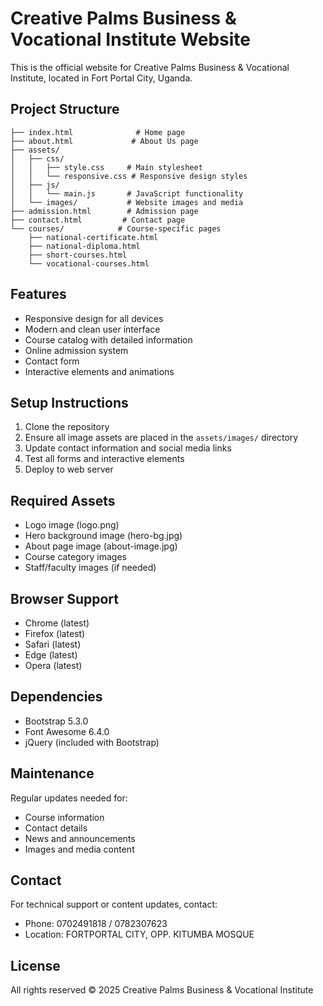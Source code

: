 # Creative Palms Business & Vocational Institute Website

This is the official website for Creative Palms Business & Vocational Institute, located in Fort Portal City, Uganda.

## Project Structure

```
├── index.html              # Home page
├── about.html             # About Us page
├── assets/
│   ├── css/
│   │   ├── style.css     # Main stylesheet
│   │   └── responsive.css # Responsive design styles
│   ├── js/
│   │   └── main.js       # JavaScript functionality
│   └── images/           # Website images and media
├── admission.html        # Admission page
├── contact.html         # Contact page
└── courses/            # Course-specific pages
    ├── national-certificate.html
    ├── national-diploma.html
    ├── short-courses.html
    └── vocational-courses.html
```

## Features

- Responsive design for all devices
- Modern and clean user interface
- Course catalog with detailed information
- Online admission system
- Contact form
- Interactive elements and animations

## Setup Instructions

1. Clone the repository
2. Ensure all image assets are placed in the `assets/images/` directory
3. Update contact information and social media links
4. Test all forms and interactive elements
5. Deploy to web server

## Required Assets

- Logo image (logo.png)
- Hero background image (hero-bg.jpg)
- About page image (about-image.jpg)
- Course category images
- Staff/faculty images (if needed)

## Browser Support

- Chrome (latest)
- Firefox (latest)
- Safari (latest)
- Edge (latest)
- Opera (latest)

## Dependencies

- Bootstrap 5.3.0
- Font Awesome 6.4.0
- jQuery (included with Bootstrap)

## Maintenance

Regular updates needed for:
- Course information
- Contact details
- News and announcements
- Images and media content

## Contact

For technical support or content updates, contact:
- Phone: 0702491818 / 0782307623
- Location: FORTPORTAL CITY, OPP. KITUMBA MOSQUE

## License

All rights reserved © 2025 Creative Palms Business & Vocational Institute 